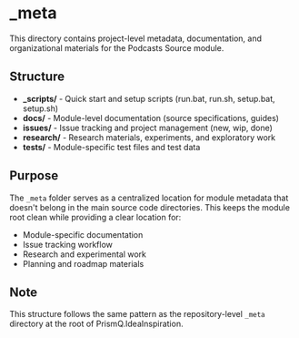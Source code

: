 # _meta

This directory contains project-level metadata, documentation, and organizational materials for the Podcasts Source module.

## Structure

- **_scripts/** - Quick start and setup scripts (run.bat, run.sh, setup.bat, setup.sh)
- **docs/** - Module-level documentation (source specifications, guides)
- **issues/** - Issue tracking and project management (new, wip, done)
- **research/** - Research materials, experiments, and exploratory work
- **tests/** - Module-specific test files and test data

## Purpose

The `_meta` folder serves as a centralized location for module metadata that doesn't belong in the main source code directories. This keeps the module root clean while providing a clear location for:

- Module-specific documentation
- Issue tracking workflow
- Research and experimental work
- Planning and roadmap materials

## Note

This structure follows the same pattern as the repository-level `_meta` directory at the root of PrismQ.IdeaInspiration.
